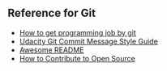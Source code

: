 ## Reference for Git 
- [How to get programming job by git](https://sujinlee.me/professional-github)
- [Udacity Git Commit Message Style Guide](https://udacity.github.io/git-styleguide/)
- [Awesome README](https://github.com/matiassingers/awesome-readme)
- [How to Contribute to Open Source](https://opensource.guide/how-to-contribute/)
